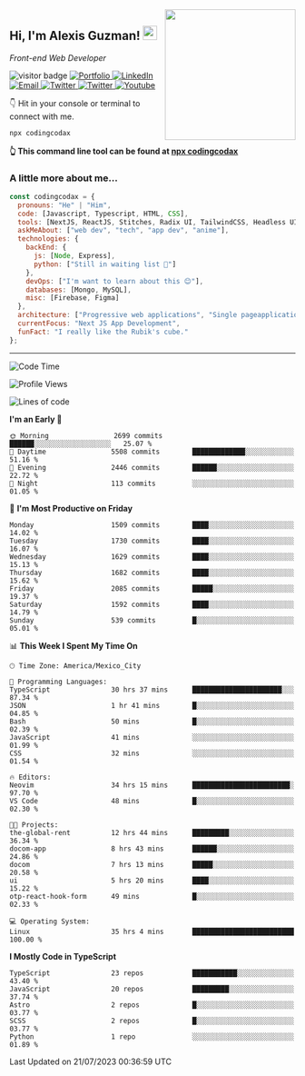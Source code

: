 <img align='right' src="https://media.giphy.com/media/M9gbBd9nbDrOTu1Mqx/giphy.gif" width="230">
<h2>Hi, I'm Alexis Guzman! <img src="https://media.giphy.com/media/hvRJCLFzcasrR4ia7z/giphy.gif" width="25px"></h2>
<p><em>Front-end Web Developer</em></p>

<p>
  <img src="https://visitor-badge.glitch.me/badge?page_id=a12989x.a12989x&left_color=black&right_color=gray" alt="visitor badge"/>
  <a href='https://www.codingcodax.dev/' target='_blank'>
    <img alt='Portfolio' src='https://img.shields.io/badge/Portfolio-black?logo=vercel&style=flat-square'>
  </a>
  <a href='https://linkedin.com/in/codingcodax/' target='_blank'>
    <img alt='LinkedIn' src='https://img.shields.io/badge/LinkedIn-black?logo=LinkedIn&style=flat-square'>
  </a>
  <a href='mailto:codingcodax@gmail.com' target='_blank'>
    <img alt='Email' src='https://img.shields.io/badge/Email-black?logo=Gmail&style=flat-square'>
  </a>
  <a href='https://twitter.com/codingcodax' target='_blank'>
    <img alt='Twitter' src='https://img.shields.io/badge/Twitter-black?logo=Twitter&style=flat-square'>
  </a>
  <a href='https://www.instagram.com/codingcodax/' target='_blank'>
    <img alt='Twitter' src='https://img.shields.io/badge/Instagram-black?logo=Instagram&style=flat-square'>
  </a>
  <a href='https://www.youtube.com/@codingcodax' target='_blank'>
    <img alt='Youtube' src='https://img.shields.io/badge/YouTube-black?logo=Youtube&style=flat-square'>
  </a>
</p>

👇 Hit in your console or terminal to connect with me.

```bash
npx codingcodax 
```
**👆 This command line tool can be found at [npx codingcodax](https://github.com/codingcodax/npx-codingcodax)**

<h3>A little more about me...</h3>

```javascript
const codingcodax = {
  pronouns: "He" | "Him",
  code: [Javascript, Typescript, HTML, CSS],
  tools: [NextJS, ReactJS, Stitches, Radix UI, TailwindCSS, Headless UI, Prisma],
  askMeAbout: ["web dev", "tech", "app dev", "anime"],
  technologies: {
    backEnd: {
      js: [Node, Express],
      python: ["Still in waiting list 🥲"]
    },
    devOps: ["I'm want to learn about this 😊"],
    databases: [Mongo, MySQL],
    misc: [Firebase, Figma]
  },
  architecture: ["Progressive web applications", "Single pageapplications"],
  currentFocus: "Next JS App Development",
  funFact: "I really like the Rubik's cube."
};
```

---

<!--START_SECTION:waka-->
![Code Time](http://img.shields.io/badge/Code%20Time-1%2C519%20hrs%2026%20mins-blue)

![Profile Views](http://img.shields.io/badge/Profile%20Views-11-blue)

![Lines of code](https://img.shields.io/badge/From%20Hello%20World%20I%27ve%20Written-8.0%20million%20lines%20of%20code-blue)

**I'm an Early 🐤** 

```text
🌞 Morning                2699 commits        ██████░░░░░░░░░░░░░░░░░░░   25.07 % 
🌆 Daytime                5508 commits        █████████████░░░░░░░░░░░░   51.16 % 
🌃 Evening                2446 commits        ██████░░░░░░░░░░░░░░░░░░░   22.72 % 
🌙 Night                  113 commits         ░░░░░░░░░░░░░░░░░░░░░░░░░   01.05 % 
```
📅 **I'm Most Productive on Friday** 

```text
Monday                   1509 commits        ████░░░░░░░░░░░░░░░░░░░░░   14.02 % 
Tuesday                  1730 commits        ████░░░░░░░░░░░░░░░░░░░░░   16.07 % 
Wednesday                1629 commits        ████░░░░░░░░░░░░░░░░░░░░░   15.13 % 
Thursday                 1682 commits        ████░░░░░░░░░░░░░░░░░░░░░   15.62 % 
Friday                   2085 commits        █████░░░░░░░░░░░░░░░░░░░░   19.37 % 
Saturday                 1592 commits        ████░░░░░░░░░░░░░░░░░░░░░   14.79 % 
Sunday                   539 commits         █░░░░░░░░░░░░░░░░░░░░░░░░   05.01 % 
```


📊 **This Week I Spent My Time On** 

```text
🕑︎ Time Zone: America/Mexico_City

💬 Programming Languages: 
TypeScript               30 hrs 37 mins      ██████████████████████░░░   87.34 % 
JSON                     1 hr 41 mins        █░░░░░░░░░░░░░░░░░░░░░░░░   04.85 % 
Bash                     50 mins             █░░░░░░░░░░░░░░░░░░░░░░░░   02.39 % 
JavaScript               41 mins             ░░░░░░░░░░░░░░░░░░░░░░░░░   01.99 % 
CSS                      32 mins             ░░░░░░░░░░░░░░░░░░░░░░░░░   01.54 % 

🔥 Editors: 
Neovim                   34 hrs 15 mins      ████████████████████████░   97.70 % 
VS Code                  48 mins             █░░░░░░░░░░░░░░░░░░░░░░░░   02.30 % 

🐱‍💻 Projects: 
the-global-rent          12 hrs 44 mins      █████████░░░░░░░░░░░░░░░░   36.34 % 
docom-app                8 hrs 43 mins       ██████░░░░░░░░░░░░░░░░░░░   24.86 % 
docom                    7 hrs 13 mins       █████░░░░░░░░░░░░░░░░░░░░   20.58 % 
ui                       5 hrs 20 mins       ████░░░░░░░░░░░░░░░░░░░░░   15.22 % 
otp-react-hook-form      49 mins             █░░░░░░░░░░░░░░░░░░░░░░░░   02.33 % 

💻 Operating System: 
Linux                    35 hrs 4 mins       █████████████████████████   100.00 % 
```

**I Mostly Code in TypeScript** 

```text
TypeScript               23 repos            ███████████░░░░░░░░░░░░░░   43.40 % 
JavaScript               20 repos            █████████░░░░░░░░░░░░░░░░   37.74 % 
Astro                    2 repos             █░░░░░░░░░░░░░░░░░░░░░░░░   03.77 % 
SCSS                     2 repos             █░░░░░░░░░░░░░░░░░░░░░░░░   03.77 % 
Python                   1 repo              ░░░░░░░░░░░░░░░░░░░░░░░░░   01.89 % 
```




 Last Updated on 21/07/2023 00:36:59 UTC
<!--END_SECTION:waka-->
